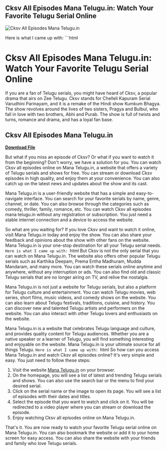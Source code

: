 ## Cksv All Episodes Mana Telugu.in: Watch Your Favorite Telugu Serial Online

 
![Cksv All Episodes Mana Telugu.in](https://encrypted-tbn1.gstatic.com/images?q=tbn:ANd9GcSfJWL1G5V-0FKvA6U14FT-mxFWtinhIB8gt_s7CRlV-Kt1QKVgUmztUdA)

 Here is what I came up with:  ```html 
# Cksv All Episodes Mana Telugu.in: Watch Your Favorite Telugu Serial Online
 
If you are a fan of Telugu serials, you might have heard of Cksv, a popular drama that airs on Zee Telugu. Cksv stands for Chelleli Kapuram Serial Varudhini Parinayam, and it is a remake of the Hindi show Kumkum Bhagya. The show revolves around the lives of two sisters, Pragya and Bulbul, who fall in love with two brothers, Abhi and Purab. The show is full of twists and turns, romance and drama, and has a loyal fan base.
 
## Cksv All Episodes Mana Telugu.in


[**Download File**](https://www.google.com/url?q=https%3A%2F%2Fshurll.com%2F2tL2g5&sa=D&sntz=1&usg=AOvVaw0_hw___7aYX3wXeywHjaRI)

 
But what if you miss an episode of Cksv? Or what if you want to watch it from the beginning? Don't worry, we have a solution for you. You can watch Cksv all episodes online on Mana Telugu.in, a website that offers a variety of Telugu serials and shows for free. You can stream or download Cksv episodes in high quality, and enjoy them at your convenience. You can also catch up on the latest news and updates about the show and its cast.
 
Mana Telugu.in is a user-friendly website that has a simple and easy-to-navigate interface. You can search for your favorite serials by name, genre, channel, or date. You can also browse through the categories such as comedy, thriller, family, romance, etc. You can watch Cksv all episodes mana telugu.in without any registration or subscription. You just need a stable internet connection and a device to access the website.
 
So what are you waiting for? If you love Cksv and want to watch it online, visit Mana Telugu.in today and enjoy the show. You can also share your feedback and opinions about the show with other fans on the website. Mana Telugu.in is your one-stop destination for all your Telugu serial needs.
 ``` Here is what I came up with:  ```html 
But Cksv is not the only serial that you can watch on Mana Telugu.in. The website also offers other popular Telugu serials such as Karthika Deepam, Prema Entha Madhuram, Mudda Mandaram, and many more. You can watch these serials online anytime and anywhere, without any interruption or ads. You can also find old and classic Telugu serials that are no longer airing on TV, and relive the nostalgia.
 
Mana Telugu.in is not just a website for Telugu serials, but also a platform for Telugu culture and entertainment. You can watch Telugu movies, web series, short films, music videos, and comedy shows on the website. You can also learn about Telugu festivals, traditions, cuisine, and history. You can discover new and talented Telugu artists and performers on the website. You can also interact with other Telugu lovers and enthusiasts on the website.
 
Mana Telugu.in is a website that celebrates Telugu language and culture, and provides quality content for Telugu audiences. Whether you are a native speaker or a learner of Telugu, you will find something interesting and enjoyable on the website. Mana Telugu.in is your ultimate source for all things Telugu.
 ``` Here is what I came up with:  ```html 
So how can you access Mana Telugu.in and watch Cksv all episodes online? It's very simple and easy. You just need to follow these steps:
 
1. Visit the website [Mana Telugu.in](https://manatelugu.in/) on your browser.
2. On the homepage, you will see a list of latest and trending Telugu serials and shows. You can also use the search bar or the menu to find your desired serial.
3. Click on the serial name or the image to open its page. You will see a list of episodes with their dates and titles.
4. Select the episode that you want to watch and click on it. You will be redirected to a video player where you can stream or download the episode.
5. Enjoy watching Cksv all episodes online on Mana Telugu.in.

That's it. You are now ready to watch your favorite Telugu serial online on Mana Telugu.in. You can also bookmark the website or add it to your home screen for easy access. You can also share the website with your friends and family who love Telugu serials.
 ``` 0f148eb4a0
